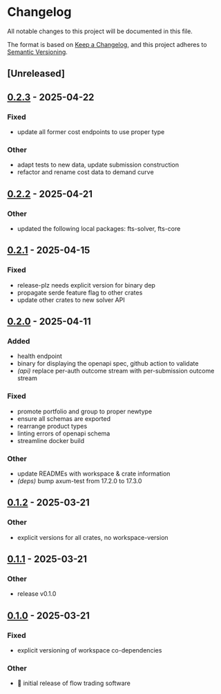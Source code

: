 # Changelog

All notable changes to this project will be documented in this file.

The format is based on [Keep a Changelog](https://keepachangelog.com/en/1.0.0/),
and this project adheres to [Semantic Versioning](https://semver.org/spec/v2.0.0.html).

## [Unreleased]

## [0.2.3](https://github.com/forward-market-design/flow-trading-service/compare/fts-server-v0.2.2...fts-server-v0.2.3) - 2025-04-22

### Fixed

- update all former cost endpoints to use proper type

### Other

- adapt tests to new data, update submission construction
- refactor and rename cost data to demand curve

## [0.2.2](https://github.com/forward-market-design/flow-trading-service/compare/fts-server-v0.2.1...fts-server-v0.2.2) - 2025-04-21

### Other

- updated the following local packages: fts-solver, fts-core

## [0.2.1](https://github.com/forward-market-design/flow-trading-service/compare/fts-server-v0.2.0...fts-server-v0.2.1) - 2025-04-15

### Fixed

- release-plz needs explicit version for binary dep
- propagate serde feature flag to other crates
- update other crates to new solver API

## [0.2.0](https://github.com/forward-market-design/flow-trading-service/compare/fts-server-v0.1.2...fts-server-v0.2.0) - 2025-04-11

### Added

- health endpoint
- binary for displaying the openapi spec, github action to validate
- *(api)* replace per-auth outcome stream with per-submission outcome stream

### Fixed

- promote portfolio and group to proper newtype
- ensure all schemas are exported
- rearrange product types
- linting errors of openapi schema
- streamline docker build

### Other

- update READMEs with workspace & crate information
- *(deps)* bump axum-test from 17.2.0 to 17.3.0

## [0.1.2](https://github.com/forward-market-design/flow-trading-service/compare/fts-server-v0.1.1...fts-server-v0.1.2) - 2025-03-21

### Other

- explicit versions for all crates, no workspace-version

## [0.1.1](https://github.com/forward-market-design/flow-trading-service/compare/fts-server-v0.1.0...fts-server-v0.1.1) - 2025-03-21

### Other

- release v0.1.0

## [0.1.0](https://github.com/forward-market-design/flow-trading-service/releases/tag/fts-server-v0.1.0) - 2025-03-21

### Fixed

- explicit versioning of workspace co-dependencies

### Other

- 🚀 initial release of flow trading software
